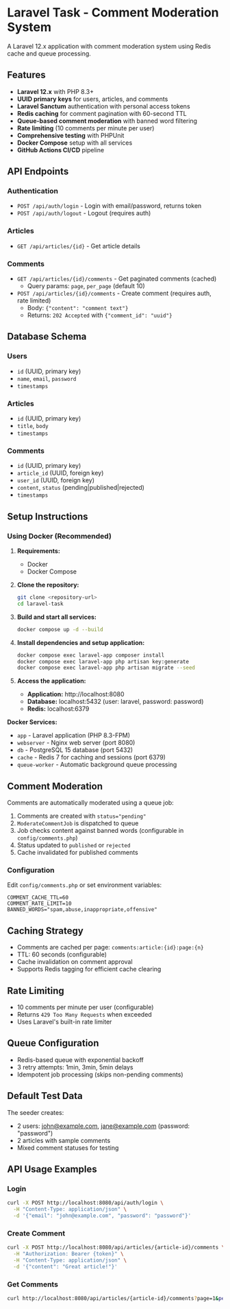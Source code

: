 # Laravel Task - Comment Moderation System

A Laravel 12.x application with comment moderation system using Redis cache and queue processing.

## Features

- **Laravel 12.x** with PHP 8.3+
- **UUID primary keys** for users, articles, and comments
- **Laravel Sanctum** authentication with personal access tokens
- **Redis caching** for comment pagination with 60-second TTL
- **Queue-based comment moderation** with banned word filtering
- **Rate limiting** (10 comments per minute per user)
- **Comprehensive testing** with PHPUnit
- **Docker Compose** setup with all services
- **GitHub Actions CI/CD** pipeline

## API Endpoints

### Authentication
- `POST /api/auth/login` - Login with email/password, returns token
- `POST /api/auth/logout` - Logout (requires auth)

### Articles
- `GET /api/articles/{id}` - Get article details

### Comments
- `GET /api/articles/{id}/comments` - Get paginated comments (cached)
  - Query params: `page`, `per_page` (default 10)
- `POST /api/articles/{id}/comments` - Create comment (requires auth, rate limited)
  - Body: `{"content": "comment text"}`
  - Returns: `202 Accepted` with `{"comment_id": "uuid"}`

## Database Schema

### Users
- `id` (UUID, primary key)
- `name`, `email`, `password`
- `timestamps`

### Articles
- `id` (UUID, primary key)
- `title`, `body`
- `timestamps`

### Comments
- `id` (UUID, primary key)
- `article_id` (UUID, foreign key)
- `user_id` (UUID, foreign key)
- `content`, `status` (pending|published|rejected)
- `timestamps`

## Setup Instructions

### Using Docker (Recommended)

1. **Requirements:**
   - Docker
   - Docker Compose

2. **Clone the repository:**
   ```bash
   git clone <repository-url>
   cd laravel-task
   ```

3. **Build and start all services:**
   ```bash
   docker compose up -d --build
   ```

4. **Install dependencies and setup application:**
   ```bash
   docker compose exec laravel-app composer install
   docker compose exec laravel-app php artisan key:generate
   docker compose exec laravel-app php artisan migrate --seed
   ```

5. **Access the application:**
   - **Application:** http://localhost:8080
   - **Database:** localhost:5432 (user: laravel, password: password)
   - **Redis:** localhost:6379

**Docker Services:**
- `app` - Laravel application (PHP 8.3-FPM)
- `webserver` - Nginx web server (port 8080)
- `db` - PostgreSQL 15 database (port 5432)
- `cache` - Redis 7 for caching and sessions (port 6379)
- `queue-worker` - Automatic background queue processing


## Comment Moderation

Comments are automatically moderated using a queue job:

1. Comments are created with `status="pending"`
2. `ModerateCommentJob` is dispatched to queue
3. Job checks content against banned words (configurable in `config/comments.php`)
4. Status updated to `published` or `rejected`
5. Cache invalidated for published comments

### Configuration

Edit `config/comments.php` or set environment variables:
```
COMMENT_CACHE_TTL=60
COMMENT_RATE_LIMIT=10
BANNED_WORDS="spam,abuse,inappropriate,offensive"
```

## Caching Strategy

- Comments are cached per page: `comments:article:{id}:page:{n}`
- TTL: 60 seconds (configurable)
- Cache invalidation on comment approval
- Supports Redis tagging for efficient cache clearing

## Rate Limiting

- 10 comments per minute per user (configurable)
- Returns `429 Too Many Requests` when exceeded
- Uses Laravel's built-in rate limiter

## Queue Configuration

- Redis-based queue with exponential backoff
- 3 retry attempts: 1min, 3min, 5min delays
- Idempotent job processing (skips non-pending comments)

## Default Test Data

The seeder creates:
- 2 users: john@example.com, jane@example.com (password: "password")
- 2 articles with sample comments
- Mixed comment statuses for testing

## API Usage Examples

### Login
```bash
curl -X POST http://localhost:8080/api/auth/login \
  -H "Content-Type: application/json" \
  -d '{"email": "john@example.com", "password": "password"}'
```

### Create Comment
```bash
curl -X POST http://localhost:8080/api/articles/{article-id}/comments \
  -H "Authorization: Bearer {token}" \
  -H "Content-Type: application/json" \
  -d '{"content": "Great article!"}'
```

### Get Comments
```bash
curl http://localhost:8080/api/articles/{article-id}/comments?page=1&per_page=10
```
 